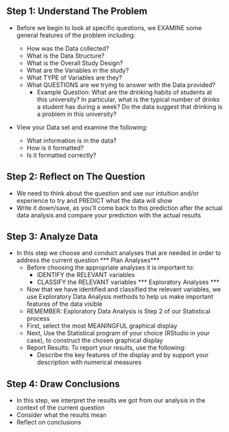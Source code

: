 <!-- Steps for Data Analysis Problems --> 

## Step 1: Understand The Problem ## 
  - Before we begin to look at specific questions, we EXAMINE some general features of the problem including:
  
    - How was the Data collected?
    - What is the Data Structure?  
    - What is the Overall Study Design? 
    - What are the Variables in the study? 
    - What TYPE of Variables are they? 
    - What QUESTIONS are we trying to answer with the Data provided? 
      - Example Question: What are the drinking habits of students at this university? In particular, what is the typical number of drinks a student has during a week? Do the data suggest that drinking is a problem in this university?
  
  - View your Data set and examine the following: 
    - What information is in the data?
    - How is it formatted?
    - Is it formatted correctly? 
    
## Step 2: Reflect on The Question ## 
  - We need to think about the question and use our intuition and/or experience to try and PREDICT what the data will show 
  - Write it down/save, as you'll come back to this prediction after the actual data analysis and compare your prediction with the actual results
  
## Step 3: Analyze Data ## 
  - In this step we choose and conduct analyses that are needed in order to address the current question 
  *** Plan Analyses*** 
      - Before choosing the appropriate analyses it is important to:
        - IDENTIFY the RELEVANT variables
        - CLASSIFY the RELEVANT variables 
  *** Exploratory Analyses *** 
      - Now that we have identified and classified the relevant variables, we use Exploratory Data Analysis methods to help us make important features of the data visible 
      - REMEMBER: Exploratory Data Analysis is Step 2 of our Statistical process 
      - First, select the most MEANINGFUL graphical display 
      - Next, Use the Statistical program of your choice (RStudio in your case), to construct the chosen graphical display
      - Report Results: To report your results, use the following: 
        - Describe the key features of the display and by support your description with numerical measures
      
## Step 4: Draw Conclusions ## 
  - In this step, we interpret the results we got from our analysis in the context of the current question 
  - Consider what the results mean 
  - Reflect on conclusions
        
        
        
        
        
        
        
        
        
        
        
        
        
        

